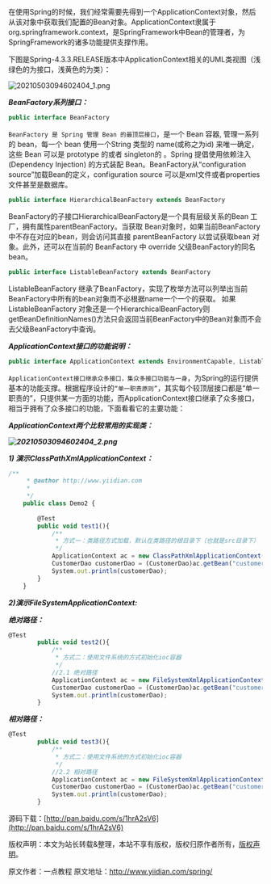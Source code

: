 


在使用Spring的时候，我们经常需要先得到一个ApplicationContext对象，然后从该对象中获取我们配置的Bean对象。ApplicationContext隶属于org.springframework.context，是SpringFramework中Bean的管理者，为SpringFramework的诸多功能提供支撑作用。

下图是Spring-4.3.3.RELEASE版本中ApplicationContext相关的UML类视图（浅绿色的为接口，浅黄色的为类）：

![20210503094602404_1.png](https://gitee.com/hezhiyuan007/java-study/raw/master/images/Spring/de749e99-5c60-483e-bab3-ed06db6c5b1f.png)

***BeanFactory系列接口：***

```js 
public interface BeanFactory
```

`BeanFactory 是 Spring 管理 Bean 的最顶层接口`，是一个 Bean 容器, 管理一系列的 bean，每一个 bean 使用一个String 类型的 name(或称之为id) 来唯一确定，这些 Bean 可以是 prototype 的或者 singleton的 。Spring 提倡使用依赖注入(Dependency Injection) 的方式装配 Bean。BeanFactory从“configuration source”加载Bean的定义，configuration source 可以是xml文件或者properties文件甚至是数据库。


```js 
public interface HierarchicalBeanFactory extends BeanFactory
```

BeanFactory的子接口HierarchicalBeanFactory是一个具有层级关系的Bean 工厂，拥有属性parentBeanFactory。当获取 Bean对象时，如果当前BeanFactory中不存在对应的bean，则会访问其直接 parentBeanFactory 以尝试获取bean 对象。此外，还可以在当前的 BeanFactory 中 override 父级BeanFactory的同名bean。


```js 
public interface ListableBeanFactory extends BeanFactory
```

ListableBeanFactory 继承了BeanFactory，实现了枚举方法可以列举出当前BeanFactory中所有的bean对象而不必根据name一个一个的获取。 如果 ListableBeanFactory 对象还是一个HierarchicalBeanFactory则getBeanDefinitionNames()方法只会返回当前BeanFactory中的Bean对象而不会去父级BeanFactory中查询。

***ApplicationContext接口的功能说明：***

```js 
public interface ApplicationContext extends EnvironmentCapable, ListableBeanFactory, HierarchicalBeanFactory, MessageSource, ApplicationEventPublisher, ResourcePatternResolver
```

`ApplicationContext接口继承众多接口，集众多接口功能与一身`，为Spring的运行提供基本的功能支撑。根据程序设计的`“单一职责原则”`，其实每个较顶层接口都是“单一职责的”，只提供某一方面的功能，而ApplicationContext接口继承了众多接口，相当于拥有了众多接口的功能，下面看看它的主要功能：

***ApplicationContext两个比较常用的实现类：***

***![20210503094602404_2.png](https://gitee.com/hezhiyuan007/java-study/raw/master/images/Spring/6256833d-d91b-4968-8896-060a62773d9a.png)***

***1) 演示ClassPathXmlApplicationContext：***

```js 
/**
     * @author http://www.yiidian.com
     *
     */
    public class Demo2 {
    	
    	@Test
    	public void test1(){
    		/**
    		 * 方式一：类路径方式加载，默认在类路径的根目录下（也就是src目录下）
    		 */
    		ApplicationContext ac = new ClassPathXmlApplicationContext("applicationContext.xml");
    		CustomerDao customerDao = (CustomerDao)ac.getBean("customerDao"); 
    		System.out.println(customerDao);
    	}
    }
```

***2)演示FileSystemApplicationContext:***

***绝对路径：***

```js 
@Test
    	public void test2(){
    		/**
    		 * 方式二：使用文件系统的方式初始化ioc容器
    		 */
    		//2.1 绝对路径
    		ApplicationContext ac = new FileSystemXmlApplicationContext("E:\\workspaces\\yiidian_spring\\02.spring-ioc-helloworld\\src\\applicationContext.xml");
    		CustomerDao customerDao = (CustomerDao)ac.getBean("customerDao"); 
    		System.out.println(customerDao);
    	}
```

***相对路径：***


```js 
@Test
    	public void test3(){
    		/**
    		 * 方式二：使用文件系统的方式初始化ioc容器
    		 */
    		//2.2 相对路径
    		ApplicationContext ac = new FileSystemXmlApplicationContext("./src/applicationContext.xml");
    		CustomerDao customerDao = (CustomerDao)ac.getBean("customerDao"); 
    		System.out.println(customerDao);
    	}
```

源码下载：[http://pan.baidu.com/s/1hrA2sV6](http://pan.baidu.com/s/1hrA2sV6)

版权声明：本文为站长转载&整理，本站不享有版权，版权归原作者所有，[版权声明](https://gitee.com/hezhiyuan007/java-notes/raw/master/disclaimer.md)。




原文作者：一点教程 原文地址：http://www.yiidian.com/spring/
